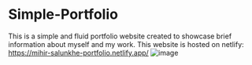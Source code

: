 # Simple-Portfolio
This is a simple and fluid portfolio website created to showcase brief information about myself and my work.
This website is hosted on netlify: https://mihir-salunkhe-portfolio.netlify.app/
![image](https://user-images.githubusercontent.com/88818217/153549401-c7bd624e-9131-44d5-8bae-432bb8887e8b.png)

